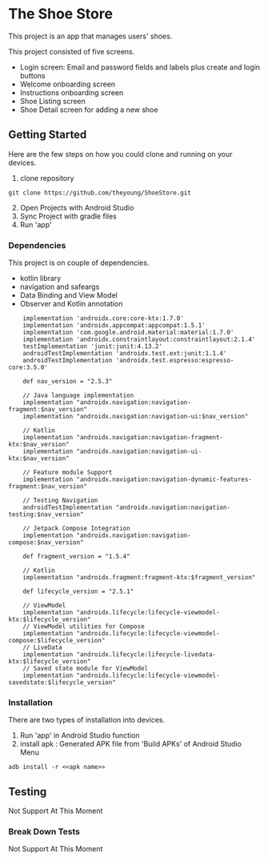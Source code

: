# The Shoe Store

This project is an app that manages users' shoes.

This project consisted of five screens.

- Login screen: Email and password fields and labels plus create and login buttons
- Welcome onboarding screen
- Instructions onboarding screen
- Shoe Listing screen
- Shoe Detail screen for adding a new shoe

## Getting Started

Here are the few steps on how you could clone and running on your devices.

1. clone repository
```
git clone https://github.com/theyoung/ShoeStore.git
```

2. Open Projects with Android Studio
3. Sync Project with gradle files
4. Run 'app'

### Dependencies

This project is on couple of dependencies.
- kotlin library
- navigation and safeargs
- Data Binding and View Model
- Observer and Kotlin annotation

```
    implementation 'androidx.core:core-ktx:1.7.0'
    implementation 'androidx.appcompat:appcompat:1.5.1'
    implementation 'com.google.android.material:material:1.7.0'
    implementation 'androidx.constraintlayout:constraintlayout:2.1.4'
    testImplementation 'junit:junit:4.13.2'
    androidTestImplementation 'androidx.test.ext:junit:1.1.4'
    androidTestImplementation 'androidx.test.espresso:espresso-core:3.5.0'

    def nav_version = "2.5.3"

    // Java language implementation
    implementation "androidx.navigation:navigation-fragment:$nav_version"
    implementation "androidx.navigation:navigation-ui:$nav_version"

    // Kotlin
    implementation "androidx.navigation:navigation-fragment-ktx:$nav_version"
    implementation "androidx.navigation:navigation-ui-ktx:$nav_version"

    // Feature module Support
    implementation "androidx.navigation:navigation-dynamic-features-fragment:$nav_version"

    // Testing Navigation
    androidTestImplementation "androidx.navigation:navigation-testing:$nav_version"

    // Jetpack Compose Integration
    implementation "androidx.navigation:navigation-compose:$nav_version"

    def fragment_version = "1.5.4"

    // Kotlin
    implementation "androidx.fragment:fragment-ktx:$fragment_version"

    def lifecycle_version = "2.5.1"

    // ViewModel
    implementation "androidx.lifecycle:lifecycle-viewmodel-ktx:$lifecycle_version"
    // ViewModel utilities for Compose
    implementation "androidx.lifecycle:lifecycle-viewmodel-compose:$lifecycle_version"
    // LiveData
    implementation "androidx.lifecycle:lifecycle-livedata-ktx:$lifecycle_version"
    // Saved state module for ViewModel
    implementation "androidx.lifecycle:lifecycle-viewmodel-savedstate:$lifecycle_version"
```

### Installation

There are two types of installation into devices.

1. Run 'app' in Android Studio function
2. install apk : Generated APK file from 'Build APKs' of Android Studio Menu
```
adb install -r <<apk name>>
```

## Testing

Not Support At This Moment

### Break Down Tests

Not Support At This Moment
